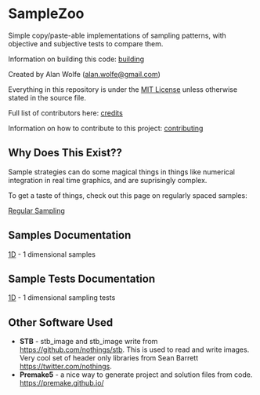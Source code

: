 # SampleZoo
Simple copy/paste-able implementations of sampling patterns, with objective and subjective tests to compare them.

Information on building this code: [building](building.md)

Created by Alan Wolfe (alan.wolfe@gmail.com)

Everything in this repository is under the [MIT License](LICENSE) unless otherwise stated in the source file.

Full list of contributors here: [credits](credits.md)

Information on how to contribute to this project: [contributing](contributing.md)

## Why Does This Exist??

Sample strategies can do some magical things in things like numerical integration in real time graphics, and are suprisingly complex.

To get a taste of things, check out this page on regularly spaced samples:

[Regular Sampling](src/samples/1d/regular/regular.md)

## Samples Documentation

[1D](src/samples/1d/1d.md) - 1 dimensional samples

## Sample Tests Documentation

[1D](src/tests/1d/1d.md) - 1 dimensional sampling tests

## Other Software Used

* **STB** - stb_image and stb_image write from https://github.com/nothings/stb.  This is used to read and write images. Very cool set of header only libraries from Sean Barrett https://twitter.com/nothings.
* **Premake5** - a nice way to generate project and solution files from code.  https://premake.github.io/
